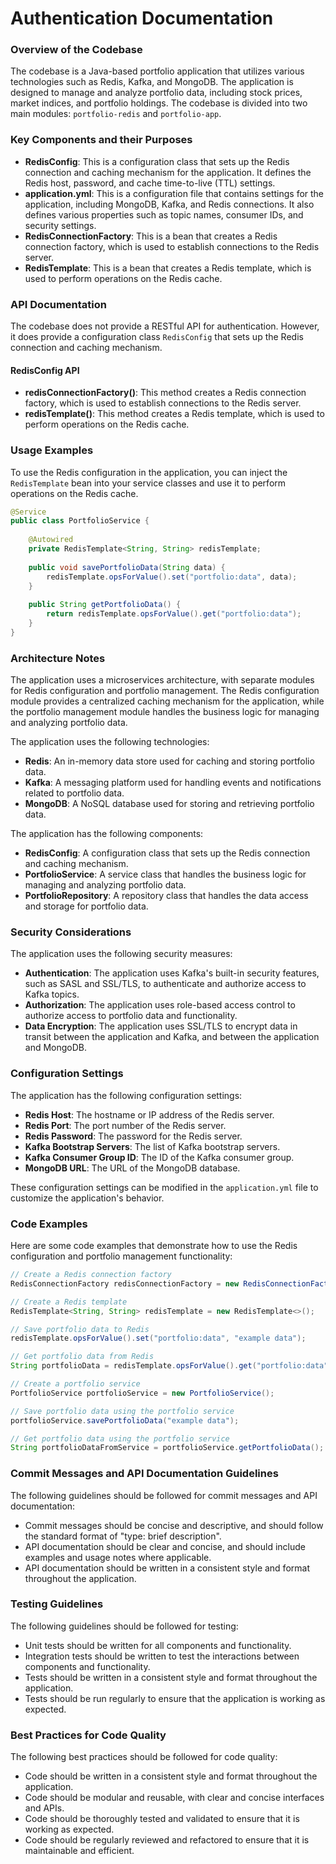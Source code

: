 Authentication Documentation
==========================
### Overview of the Codebase

The codebase is a Java-based portfolio application that utilizes various technologies such as Redis, Kafka, and MongoDB. The application is designed to manage and analyze portfolio data, including stock prices, market indices, and portfolio holdings. The codebase is divided into two main modules: `portfolio-redis` and `portfolio-app`.

### Key Components and their Purposes

*   **RedisConfig**: This is a configuration class that sets up the Redis connection and caching mechanism for the application. It defines the Redis host, password, and cache time-to-live (TTL) settings.
*   **application.yml**: This is a configuration file that contains settings for the application, including MongoDB, Kafka, and Redis connections. It also defines various properties such as topic names, consumer IDs, and security settings.
*   **RedisConnectionFactory**: This is a bean that creates a Redis connection factory, which is used to establish connections to the Redis server.
*   **RedisTemplate**: This is a bean that creates a Redis template, which is used to perform operations on the Redis cache.

### API Documentation

The codebase does not provide a RESTful API for authentication. However, it does provide a configuration class `RedisConfig` that sets up the Redis connection and caching mechanism.

#### RedisConfig API

*   **redisConnectionFactory()**: This method creates a Redis connection factory, which is used to establish connections to the Redis server.
*   **redisTemplate()**: This method creates a Redis template, which is used to perform operations on the Redis cache.

### Usage Examples

To use the Redis configuration in the application, you can inject the `RedisTemplate` bean into your service classes and use it to perform operations on the Redis cache.

```java
@Service
public class PortfolioService {
    
    @Autowired
    private RedisTemplate<String, String> redisTemplate;
    
    public void savePortfolioData(String data) {
        redisTemplate.opsForValue().set("portfolio:data", data);
    }
    
    public String getPortfolioData() {
        return redisTemplate.opsForValue().get("portfolio:data");
    }
}
```

### Architecture Notes

The application uses a microservices architecture, with separate modules for Redis configuration and portfolio management. The Redis configuration module provides a centralized caching mechanism for the application, while the portfolio management module handles the business logic for managing and analyzing portfolio data.

The application uses the following technologies:

*   **Redis**: An in-memory data store used for caching and storing portfolio data.
*   **Kafka**: A messaging platform used for handling events and notifications related to portfolio data.
*   **MongoDB**: A NoSQL database used for storing and retrieving portfolio data.

The application has the following components:

*   **RedisConfig**: A configuration class that sets up the Redis connection and caching mechanism.
*   **PortfolioService**: A service class that handles the business logic for managing and analyzing portfolio data.
*   **PortfolioRepository**: A repository class that handles the data access and storage for portfolio data.

### Security Considerations

The application uses the following security measures:

*   **Authentication**: The application uses Kafka's built-in security features, such as SASL and SSL/TLS, to authenticate and authorize access to Kafka topics.
*   **Authorization**: The application uses role-based access control to authorize access to portfolio data and functionality.
*   **Data Encryption**: The application uses SSL/TLS to encrypt data in transit between the application and Kafka, and between the application and MongoDB.

### Configuration Settings

The application has the following configuration settings:

*   **Redis Host**: The hostname or IP address of the Redis server.
*   **Redis Port**: The port number of the Redis server.
*   **Redis Password**: The password for the Redis server.
*   **Kafka Bootstrap Servers**: The list of Kafka bootstrap servers.
*   **Kafka Consumer Group ID**: The ID of the Kafka consumer group.
*   **MongoDB URL**: The URL of the MongoDB database.

These configuration settings can be modified in the `application.yml` file to customize the application's behavior.

### Code Examples

Here are some code examples that demonstrate how to use the Redis configuration and portfolio management functionality:

```java
// Create a Redis connection factory
RedisConnectionFactory redisConnectionFactory = new RedisConnectionFactory();

// Create a Redis template
RedisTemplate<String, String> redisTemplate = new RedisTemplate<>();

// Save portfolio data to Redis
redisTemplate.opsForValue().set("portfolio:data", "example data");

// Get portfolio data from Redis
String portfolioData = redisTemplate.opsForValue().get("portfolio:data");

// Create a portfolio service
PortfolioService portfolioService = new PortfolioService();

// Save portfolio data using the portfolio service
portfolioService.savePortfolioData("example data");

// Get portfolio data using the portfolio service
String portfolioDataFromService = portfolioService.getPortfolioData();
```

### Commit Messages and API Documentation Guidelines

The following guidelines should be followed for commit messages and API documentation:

*   Commit messages should be concise and descriptive, and should follow the standard format of "type: brief description".
*   API documentation should be clear and concise, and should include examples and usage notes where applicable.
*   API documentation should be written in a consistent style and format throughout the application.

### Testing Guidelines

The following guidelines should be followed for testing:

*   Unit tests should be written for all components and functionality.
*   Integration tests should be written to test the interactions between components and functionality.
*   Tests should be written in a consistent style and format throughout the application.
*   Tests should be run regularly to ensure that the application is working as expected.

### Best Practices for Code Quality

The following best practices should be followed for code quality:

*   Code should be written in a consistent style and format throughout the application.
*   Code should be modular and reusable, with clear and concise interfaces and APIs.
*   Code should be thoroughly tested and validated to ensure that it is working as expected.
*   Code should be regularly reviewed and refactored to ensure that it is maintainable and efficient.